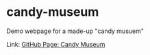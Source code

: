# candy-museum
Demo webpage for a made-up "candy musuem"

Link: [GitHub Page: Candy Museum](https://anoshaahmed.github.io/candy-museum/)

